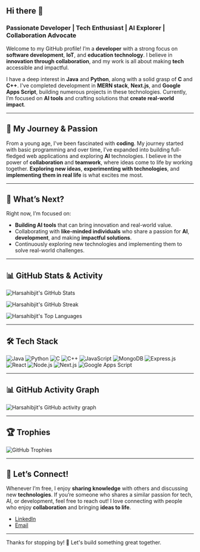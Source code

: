 ## Hi there 👋

### Passionate Developer | Tech Enthusiast | AI Explorer | Collaboration Advocate

Welcome to my GitHub profile! I’m a **developer** with a strong focus on **software development**, **IoT**, and **education technology**. I believe in **innovation through collaboration**, and my work is all about making **tech** accessible and impactful. 

I have a deep interest in **Java** and **Python**, along with a solid grasp of **C** and **C++**. I've completed development in **MERN stack**, **Next.js**, and **Google Apps Script**, building numerous projects in these technologies. Currently, I’m focused on **AI tools** and crafting solutions that **create real-world impact**.

---

## 🌱 **My Journey & Passion**

From a young age, I've been fascinated with **coding**. My journey started with basic programming and over time, I’ve expanded into building full-fledged web applications and exploring **AI** technologies. I believe in the power of **collaboration** and **teamwork**, where ideas come to life by working together. **Exploring new ideas**, **experimenting with technologies**, and **implementing them in real life** is what excites me most.

---

## 🚀 **What’s Next?**

Right now, I’m focused on:

- **Building AI tools** that can bring innovation and real-world value.
- Collaborating with **like-minded individuals** who share a passion for **AI**, **development**, and making **impactful solutions**.
- Continuously exploring new technologies and implementing them to solve real-world challenges.

---

## 📊 **GitHub Stats & Activity**

![Harsahibjit's GitHub Stats](https://github-readme-stats.vercel.app/api?username=Harsahibjit-Singh&show_icons=true&theme=radical&border_radius=10&count_private=true)

![Harsahibjit's GitHub Streak](https://streak-stats.demolab.com?user=Harsahibjit-Singh&theme=radical&border_radius=10)

![Harsahibjit's Top Languages](https://github-readme-stats.vercel.app/api/top-langs/?username=Harsahibjit-Singh&layout=compact&theme=radical&border_radius=10)

---

## 🛠️ Tech Stack

![Java](https://img.shields.io/badge/Java-ED8B00?style=for-the-badge&logo=java&logoColor=white)
![Python](https://img.shields.io/badge/Python-3670A0?style=for-the-badge&logo=python&logoColor=white)
![C](https://img.shields.io/badge/C-00599C?style=for-the-badge&logo=c&logoColor=white)
![C++](https://img.shields.io/badge/C++-00599C?style=for-the-badge&logo=cplusplus&logoColor=white)
![JavaScript](https://img.shields.io/badge/JavaScript-F7DF1E?style=for-the-badge&logo=javascript&logoColor=black)
![MongoDB](https://img.shields.io/badge/MongoDB-4EA94B?style=for-the-badge&logo=mongodb&logoColor=white)
![Express.js](https://img.shields.io/badge/Express.js-404D59?style=for-the-badge)
![React](https://img.shields.io/badge/React-61DAFB?style=for-the-badge&logo=react&logoColor=black)
![Node.js](https://img.shields.io/badge/Node.js-339933?style=for-the-badge&logo=nodedotjs&logoColor=white)
![Next.js](https://img.shields.io/badge/Next.js-000000?style=for-the-badge&logo=nextdotjs&logoColor=white)
![Google Apps Script](https://img.shields.io/badge/Google%20Apps%20Script-4285F4?style=for-the-badge&logo=google&logoColor=white)

---

## 📊 GitHub Activity Graph

![Harsahibjit's GitHub activity graph](https://github-readme-activity-graph.cyclic.app/graph?username=Harsahibjit-Singh&theme=react-dark)

---

## 🏆 **Trophies**

![GitHub Trophies](https://github-profile-trophy.vercel.app/?username=Harsahibjit-Singh&theme=radical&margin-w=15&margin-h=15&no-frame=true)

---

## 💬 **Let’s Connect!**

Whenever I’m free, I enjoy **sharing knowledge** with others and discussing new **technologies**. If you’re someone who shares a similar passion for tech, AI, or development, feel free to reach out! I love connecting with people who enjoy **collaboration** and bringing **ideas to life**.

- [LinkedIn](https://www.linkedin.com/in/harsahibjit-singh)
- [Email](mailto:harsahibjit@gmail.com)

---

Thanks for stopping by! 🚀 Let's build something great together.

